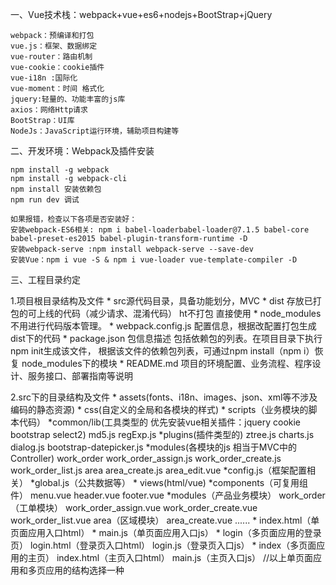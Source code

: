 一、Vue技术栈：webpack+vue+es6+nodejs+BootStrap+jQuery

    webpack：预编译和打包
    vue.js：框架、数据绑定
    vue-router：路由机制
    vue-cookie：cookie插件
    vue-i18n :国际化
    vue-moment：时间 格式化
    jquery:轻量的、功能丰富的js库
    axios：网络Http请求
    BootStrap：UI库
    NodeJs：JavaScript运行环境，辅助项目构建等

二、开发环境：Webpack及插件安装

    npm install -g webpack
    npm install -g webpack-cli
    npm install 安装依赖包
    npm run dev 调试

    如果报错，检查以下各项是否安装好：
    安装webpack-ES6相关: npm i babel-loaderbabel-loader@7.1.5 babel-core babel-preset-es2015 babel-plugin-transform-runtime -D
    安装webpack-serve :npm install webpack-serve --save-dev
    安装Vue：npm i vue -S & npm i vue-loader vue-template-compiler -D

三、工程目录约定

1.项目根目录结构及文件
    *  src源代码目录，具备功能划分，MVC
    *  dist 存放已打包的可上线的代码（减少请求、混淆代码）
         ht不打包 直接使用
    *  node_modules 不用进行代码版本管理。
    *  webpack.config.js 配置信息，根据改配置打包生成dist下的代码
    *  package.json 包信息描述 包括依赖包的列表。在项目目录下执行npm init生成该文件，
        根据该文件的依赖包列表，可通过npm install（npm i）恢复 node_modules下的模块
    *  README.md 项目的环境配置、业务流程、程序设计、服务接口、部署指南等说明

2.src下的目录结构及文件
    *  assets(fonts、i18n、images、json、xml等不涉及编码的静态资源)
    *  css(自定义的全局和各模块的样式)
    *  scripts（业务模块的脚本代码）
        *common/lib(工具类型的 优先安装vue相关插件：jquery cookie bootstrap select2)
            md5.js
            regExp.js
        *plugins(插件类型的)
            ztree.js
            charts.js
            dialog.js
            bootstrap-datepicker.js
        *modules(各模块的js 相当于MVC中的Controller)
            work_order
                work_order_assign.js
                work_order_create.js
                work_order_list.js
            area
                area_create.js
                area_edit.vue
        *config.js（框架配置相关）
        *global.js（公共数据等）
    *  views(html/vue)
        *components（可复用组件）
            menu.vue
            header.vue
            footer.vue
        *modules（产品业务模块）
            work_order（工单模块）
                work_order_assign.vue
                work_order_create.vue
                work_order_list.vue
            area（区域模块）
                area_create.vue
                 ......
    *  index.html（单页面应用入口html）
    *  main.js（单页面应用入口js）
    *  login（多页面应用的登录页）
        login.html（登录页入口html）
        login.js（登录页入口js）
    *  index（多页面应用的主页）
        index.html（主页入口html）
        main.js（主页入口js）
    //以上单页面应用和多页应用的结构选择一种



